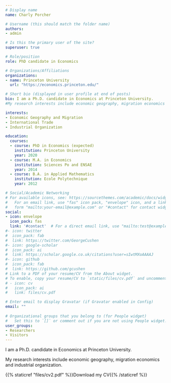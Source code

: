 ```yaml
---
# Display name
name: Charly Porcher

# Username (this should match the folder name)
authors:
- admin

# Is this the primary user of the site?
superuser: true

# Role/position
role: PhD candidate in Economics

# Organizations/Affiliations
organizations:
- name: Princeton University
  url: "https://economics.princeton.edu/"

# Short bio (displayed in user profile at end of posts)
bio: I am a Ph.D. candidate in Economics at Princeton University. 
#My research interests include economic geography, migration economics and industrial organization.

interests:
- Economic Geography and Migration
- International Trade
- Industrial Organization

education:
  courses:
  - course: PhD in Economics (expected)
    institution: Princeton University
    year: 2020
  - course: M.A. in Economics
    institution: Sciences Po and ENSAE
    year: 2014
  - course: B.A. in Applied Mathematics
    institution: Ecole Polytechnique
    year: 2012

# Social/Academic Networking
# For available icons, see: https://sourcethemes.com/academic/docs/widgets/#icons
#   For an email link, use "fas" icon pack, "envelope" icon, and a link in the
#   form "mailto:your-email@example.com" or "#contact" for contact widget.
social:
- icon: envelope
  icon_pack: fas
  link: '#contact'  # For a direct email link, use "mailto:test@example.org".
#- icon: twitter
#  icon_pack: fab
#  link: https://twitter.com/GeorgeCushen
#- icon: google-scholar
#  icon_pack: ai
#  link: https://scholar.google.co.uk/citations?user=sIwtMXoAAAAJ
#- icon: github
#  icon_pack: fab
#  link: https://github.com/gcushen
# Link to a PDF of your resume/CV from the About widget.
# To enable, copy your resume/CV to `static/files/cv.pdf` and uncomment the lines below.  
# - icon: cv
#   icon_pack: ai
#   link: files/cv.pdf

# Enter email to display Gravatar (if Gravatar enabled in Config)
email: ""
  
# Organizational groups that you belong to (for People widget)
#   Set this to `[]` or comment out if you are not using People widget.  
user_groups:
- Researchers
- Visitors
---
```


I am a Ph.D. candidate in Economics at Princeton University. 

My research interests include economic geography, migration economics and industrial organization.

{{% staticref "files/cv2.pdf" %}}Download my CV{{% /staticref %}}
